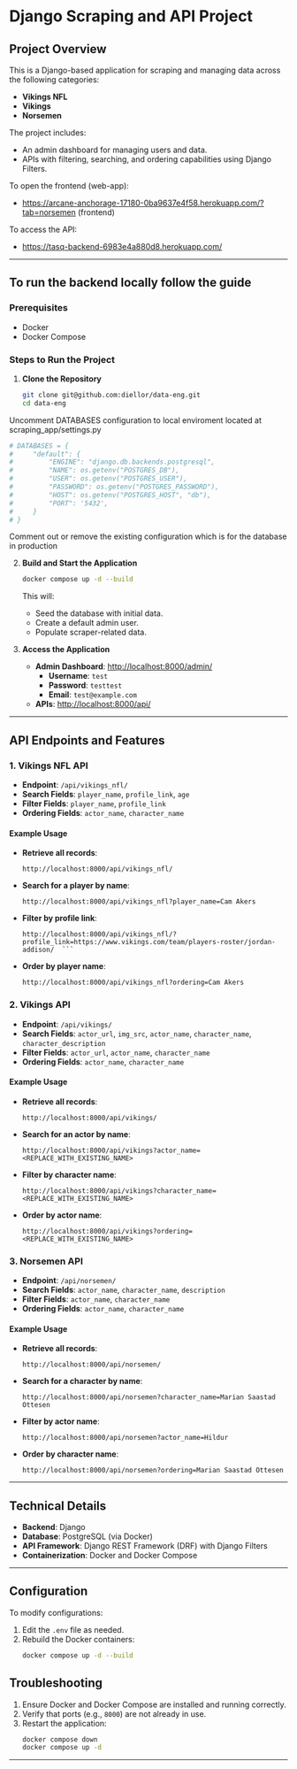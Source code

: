 # Django Scraping and API Project

## Project Overview

This is a Django-based application for scraping and managing data across the following categories:
- **Vikings NFL**
- **Vikings**
- **Norsemen**

The project includes:
- An admin dashboard for managing users and data.
- APIs with filtering, searching, and ordering capabilities using Django Filters.

To open the frontend (web-app):
- https://arcane-anchorage-17180-0ba9637e4f58.herokuapp.com/?tab=norsemen (frontend)

To access the API:
- https://tasq-backend-6983e4a880d8.herokuapp.com/


---

## To run the backend locally follow the guide

### Prerequisites
- Docker
- Docker Compose

### Steps to Run the Project

1. **Clone the Repository**
   ```bash
   git clone git@github.com:diellor/data-eng.git
   cd data-eng
   ```
Uncomment DATABASES configuration to local enviroment located at scraping_app/settings.py
   ```bash
   # DATABASES = {
   #     "default": {
   #         "ENGINE": "django.db.backends.postgresql",
   #         "NAME": os.getenv("POSTGRES_DB"),
   #         "USER": os.getenv("POSTGRES_USER"),
   #         "PASSWORD": os.getenv("POSTGRES_PASSWORD"),
   #         "HOST": os.getenv("POSTGRES_HOST", "db"),
   #         "PORT": '5432',
   #     }
   # }
   ```
Comment out or remove the existing configuration which is for the database in production

2. **Build and Start the Application**
   ```bash
   docker compose up -d --build
   ```
   This will:
   - Seed the database with initial data.
   - Create a default admin user.
   - Populate scraper-related data.

3. **Access the Application**
   - **Admin Dashboard**: [http://localhost:8000/admin/](http://localhost:8000/admin/)
     - **Username**: `test`
     - **Password**: `testtest`
     - **Email**: `test@example.com`
   - **APIs**: [http://localhost:8000/api/](http://localhost:8000/api/)

---

## API Endpoints and Features

### 1. Vikings NFL API
- **Endpoint**: `/api/vikings_nfl/`
- **Search Fields**: `player_name`, `profile_link`, `age`
- **Filter Fields**: `player_name`, `profile_link`
- **Ordering Fields**: `actor_name`, `character_name`

#### Example Usage
- **Retrieve all records**:
  ```
  http://localhost:8000/api/vikings_nfl/
  ```
- **Search for a player by name**:
  ```
  http://localhost:8000/api/vikings_nfl?player_name=Cam Akers
  ```
- **Filter by profile link**:
  ```
  http://localhost:8000/api/vikings_nfl/?profile_link=https://www.vikings.com/team/players-roster/jordan-addison/  ```
- **Order by player name**:
  ```
  http://localhost:8000/api/vikings_nfl?ordering=Cam Akers
  ```

### 2. Vikings API
- **Endpoint**: `/api/vikings/`
- **Search Fields**: `actor_url`, `img_src`, `actor_name`, `character_name`, `character_description`
- **Filter Fields**: `actor_url`, `actor_name`, `character_name`
- **Ordering Fields**: `actor_name`, `character_name`

#### Example Usage
- **Retrieve all records**:
  ```
  http://localhost:8000/api/vikings/
  ```
- **Search for an actor by name**:
  ```
  http://localhost:8000/api/vikings?actor_name=<REPLACE_WITH_EXISTING_NAME>
  ```
- **Filter by character name**:
  ```
  http://localhost:8000/api/vikings?character_name=<REPLACE_WITH_EXISTING_NAME>
  ```
- **Order by actor name**:
  ```
  http://localhost:8000/api/vikings?ordering=<REPLACE_WITH_EXISTING_NAME>
  ```

### 3. Norsemen API
- **Endpoint**: `/api/norsemen/`
- **Search Fields**: `actor_name`, `character_name`, `description`
- **Filter Fields**: `actor_name`, `character_name`
- **Ordering Fields**: `actor_name`, `character_name`

#### Example Usage
- **Retrieve all records**:
  ```
  http://localhost:8000/api/norsemen/
  ```
- **Search for a character by name**:
  ```
  http://localhost:8000/api/norsemen?character_name=Marian Saastad Ottesen
  ```
- **Filter by actor name**:
  ```
  http://localhost:8000/api/norsemen?actor_name=Hildur
  ```
- **Order by character name**:
  ```
  http://localhost:8000/api/norsemen?ordering=Marian Saastad Ottesen
  ```

---

## Technical Details

- **Backend**: Django
- **Database**: PostgreSQL (via Docker)
- **API Framework**: Django REST Framework (DRF) with Django Filters
- **Containerization**: Docker and Docker Compose

---

## Configuration

To modify configurations:
1. Edit the `.env` file as needed.
2. Rebuild the Docker containers:
   ```bash
   docker compose up -d --build
   ```

## Troubleshooting

1. Ensure Docker and Docker Compose are installed and running correctly.
2. Verify that ports (e.g., `8000`) are not already in use.
3. Restart the application:
   ```bash
   docker compose down
   docker compose up -d
   ```

---

